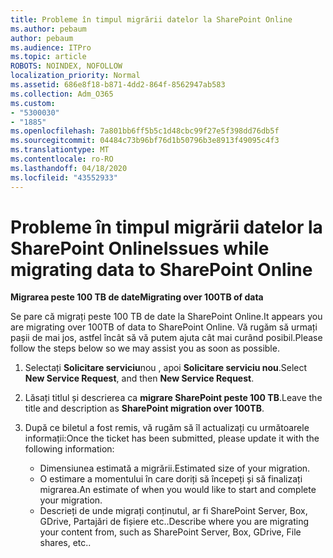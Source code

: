 ```yaml
---
title: Probleme în timpul migrării datelor la SharePoint Online
ms.author: pebaum
author: pebaum
ms.audience: ITPro
ms.topic: article
ROBOTS: NOINDEX, NOFOLLOW
localization_priority: Normal
ms.assetid: 686e8f18-b871-4dd2-864f-8562947ab583
ms.collection: Adm_O365
ms.custom:
- "5300030"
- "1885"
ms.openlocfilehash: 7a801bb6ff5b5c1d48cbc99f27e5f398dd76db5f
ms.sourcegitcommit: 04484c73b96bf76d1b50796b3e8913f49095c4f3
ms.translationtype: MT
ms.contentlocale: ro-RO
ms.lasthandoff: 04/18/2020
ms.locfileid: "43552933"
---
```

# <a name="issues-while-migrating-data-to-sharepoint-online"></a><span data-ttu-id="13f94-102">Probleme în timpul migrării datelor la SharePoint Online</span><span class="sxs-lookup"><span data-stu-id="13f94-102">Issues while migrating data to SharePoint Online</span></span>

<span data-ttu-id="13f94-103">**Migrarea peste 100 TB de date**</span><span class="sxs-lookup"><span data-stu-id="13f94-103">**Migrating over 100TB of data**</span></span>

<span data-ttu-id="13f94-104">Se pare că migrați peste 100 TB de date la SharePoint Online.</span><span class="sxs-lookup"><span data-stu-id="13f94-104">It appears you are migrating over 100TB of data to SharePoint Online.</span></span> <span data-ttu-id="13f94-105">Vă rugăm să urmați pașii de mai jos, astfel încât să vă putem ajuta cât mai curând posibil.</span><span class="sxs-lookup"><span data-stu-id="13f94-105">Please follow the steps below so we may assist you as soon as possible.</span></span> 

1. <span data-ttu-id="13f94-106">Selectați **Solicitare serviciu**nou , apoi **Solicitare serviciu nou**.</span><span class="sxs-lookup"><span data-stu-id="13f94-106">Select **New Service Request**, and then **New Service Request**.</span></span> 
2. <span data-ttu-id="13f94-107">Lăsați titlul și descrierea ca **migrare SharePoint peste 100 TB**.</span><span class="sxs-lookup"><span data-stu-id="13f94-107">Leave the title and description as **SharePoint migration over 100TB**.</span></span>
3. <span data-ttu-id="13f94-108">După ce biletul a fost remis, vă rugăm să îl actualizați cu următoarele informații:</span><span class="sxs-lookup"><span data-stu-id="13f94-108">Once the ticket has been submitted, please update it with the following information:</span></span> 

    - <span data-ttu-id="13f94-109">Dimensiunea estimată a migrării.</span><span class="sxs-lookup"><span data-stu-id="13f94-109">Estimated size of your migration.</span></span>
    - <span data-ttu-id="13f94-110">O estimare a momentului în care doriți să începeți și să finalizați migrarea.</span><span class="sxs-lookup"><span data-stu-id="13f94-110">An estimate of when you would like to start and complete your migration.</span></span>
    - <span data-ttu-id="13f94-111">Descrieți de unde migrați conținutul, ar fi SharePoint Server, Box, GDrive, Partajări de fișiere etc..</span><span class="sxs-lookup"><span data-stu-id="13f94-111">Describe where you are migrating your content from, such as SharePoint Server, Box, GDrive, File shares, etc..</span></span>
